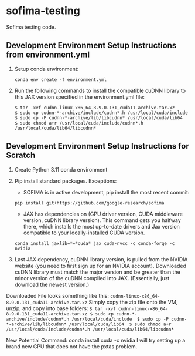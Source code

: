 # sofima-testing

Sofima testing code. 


## Development Environment Setup Instructions from environment.yml
1) Setup conda environment: 
    ```
    conda env create -f environment.yml
    ```

2) Run the following commands to install the compatible cuDNN library to this JAX version specified in the environment.yml file:
    ```
    $ tar -xvf cudnn-linux-x86_64-8.9.0.131_cuda11-archive.tar.xz
    $ sudo cp cudnn-*-archive/include/cudnn*.h /usr/local/cuda/include 
    $ sudo cp -P cudnn-*-archive/lib/libcudnn* /usr/local/cuda/lib64 
    $ sudo chmod a+r /usr/local/cuda/include/cudnn*.h /usr/local/cuda/lib64/libcudnn*
    ```

## Development Environment Setup Instructions for Scratch
1) Create Python 3.11 conda environment  
2) Pip install standard packages. Exceptions: 
    - SOFIMA is in active development, pip install the most recent commit: 
    ```
    pip install git+https://github.com/google-research/sofima
    ```
    - JAX has dependencies on (GPU driver version, CUDA middleware version, cuDNN library version). 
    This command gets you halfway there, which installs the most up-to-date drivers and Jax version compatible to your locally-installed CUDA version. 
    ```
    conda install jaxlib=*=*cuda* jax cuda-nvcc -c conda-forge -c nvidia
    ```

3) Last JAX dependency, cuDNN library version, is pulled from the NVIDIA website (you need to first sign up for an NVIDIA account). Downloaded cuDNN library must match the major version and be greater than the minor version of the cuDNN compiled into JAX. (Essentially, just download the newest version.)

Downloaded File looks something like this: ```cudnn-linux-x86_64-8.9.0.131_cuda11-archive.tar.xz```
Simply copy the zip file onto the VM, unzip, and copy into base folders:
    ```
    $ tar -xvf cudnn-linux-x86_64-8.9.0.131_cuda11-archive.tar.xz
    $ sudo cp cudnn-*-archive/include/cudnn*.h /usr/local/cuda/include 
    $ sudo cp -P cudnn-*-archive/lib/libcudnn* /usr/local/cuda/lib64 
    $ sudo chmod a+r /usr/local/cuda/include/cudnn*.h /usr/local/cuda/lib64/libcudnn*
    ```

New Potential Command: 
conda install cuda -c nvidia
I will try setting up a brand new GPU that does not have the pxtas problem. 